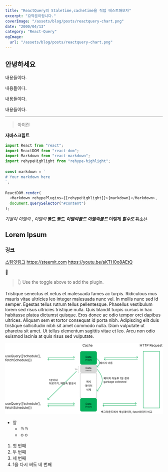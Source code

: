 ```yaml
---
title: "ReactQuery의 Staletime,cachetime을 직접 테스트해보자"
excerpt: "요약문이랍니다."
coverImage: "/assets/blog/posts/reactquery-chart.png"
date: "2000/04/13"
category: "React-Query"
ogImage:
  url: "/assets/blog/posts/reactquery-chart.png"
---
```


## 안녕하세요

내용들이다.

내용들이다.

내용들이다.

내용들이다.

---

> 아이런

**자바스크립트**

```js
import React from "react";
import ReactDOM from "react-dom";
import Markdown from "react-markdown";
import rehypeHighlight from "rehype-highlight";

const markdown = `
# Your markdown here
`;

ReactDOM.render(
  <Markdown rehypePlugins={[rehypeHighlight]}>{markdown}</Markdown>,
  document.querySelector("#content")
);
```

_기울여_
_이탤릭_ , _이탤릭_
**볼드** **볼드**
**_이탤릭볼드_**
**_이탤릭볼드_**
**이렇게 _할수도_**
~~취소선~~

## Lorem Ipsum

### 링크

[스팀잇링크](https://steemit.com)
https://steemit.com
https://youtu.be/aKTH0o8AEtQ

&#128586;

<blockquote>
  👆 Use the toggle above to add the plugin.
</blockquote>

Tristique senectus et netus et malesuada fames ac turpis. Ridiculous mus mauris vitae ultricies leo integer malesuada nunc vel. In mollis nunc sed id semper. Egestas tellus rutrum tellus pellentesque. Phasellus vestibulum lorem sed risus ultricies tristique nulla. Quis blandit turpis cursus in hac habitasse platea dictumst quisque. Eros donec ac odio tempor orci dapibus ultrices. Aliquam sem et tortor consequat id porta nibh. Adipiscing elit duis tristique sollicitudin nibh sit amet commodo nulla. Diam vulputate ut pharetra sit amet. Ut tellus elementum sagittis vitae et leo. Arcu non odio euismod lacinia at quis risus sed vulputate.

![img](/assets/blog/posts/reactquery-chart.png)

- 앙
  - ㅋㅋ
  - ㅇㅇ

1. 첫 번째
2. 두 번째
3. 세 번째
4. 1을 다시 써도 네 번째
